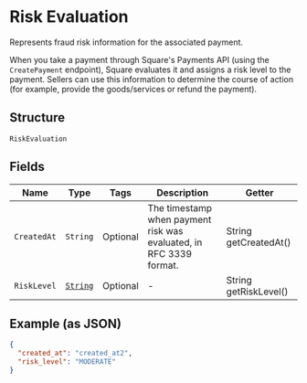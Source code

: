 
# Risk Evaluation

Represents fraud risk information for the associated payment.

When you take a payment through Square's Payments API (using the `CreatePayment`
endpoint), Square evaluates it and assigns a risk level to the payment. Sellers
can use this information to determine the course of action (for example,
provide the goods/services or refund the payment).

## Structure

`RiskEvaluation`

## Fields

| Name | Type | Tags | Description | Getter |
|  --- | --- | --- | --- | --- |
| `CreatedAt` | `String` | Optional | The timestamp when payment risk was evaluated, in RFC 3339 format. | String getCreatedAt() |
| `RiskLevel` | [`String`](../../doc/models/risk-evaluation-risk-level.md) | Optional | - | String getRiskLevel() |

## Example (as JSON)

```json
{
  "created_at": "created_at2",
  "risk_level": "MODERATE"
}
```

